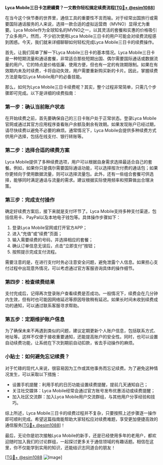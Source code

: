 **Lyca Mobile三日卡怎麽續費？一文教你轻松搞定续费流程[[TG💪+ @esim1088](https://t.me/s/esim1088)]**

在当今这个快节奏的世界里，通信工具的重要性不言而喻。对于经常出国旅行或需要国际通话服务的人来说，选择一款合适的虚拟运营商（MVNO）显得尤为重要。Lyca Mobile作为全球知名的MVNO之一，以其灵活的套餐和实惠的价格吸引了众多用户。然而，不少初次使用Lyca Mobile三日卡的用户可能会对续费流程感到困惑。今天，我们就来详细聊聊如何轻松完成Lyca Mobile三日卡的续费操作。

首先，让我们简单了解一下Lyca Mobile三日卡的基本情况。Lyca Mobile三日卡是一种短期流量和通话套餐，非常适合那些短期出国、偶尔需要国际通话或数据流量的用户。它的特点是价格低廉、使用方便，但也有一定的有效期限制。如果在有效期内未及时续费，卡将自动失效，用户需要重新购买新的卡片。因此，掌握续费方法是每位Lyca Mobile用户的必备技能。

那么，如何为Lyca Mobile三日卡续费呢？其实，整个过程非常简单，只需几个步骤即可完成。以下是详细的续费指南：

### **第一步：确认当前账户状态**
在开始续费之前，首先要确保自己的三日卡账户处于正常状态。登录Lyca Mobile官网或通过其官方应用程序查看账户余额及剩余有效期。如果发现账户已经过期，请尽快续费以避免不必要的麻烦。通常情况下，Lyca Mobile会提供多种续费方式供用户选择，包括在线支付、银行转账等。

### **第二步：选择合适的续费方案**
Lyca Mobile提供了多种续费选项，用户可以根据自身需求选择最适合自己的套餐。例如，如果你只是偶尔需要国际通话功能，可以选择按次付费的通话包；如果你更倾向于使用数据流量，则可以选择流量包。此外，还有一些组合套餐可供选择，能够同时满足通话与流量的需求。建议根据实际使用频率和预算做出合理决策。

### **第三步：完成支付操作**
确定好续费方案后，接下来就是支付环节了。Lyca Mobile支持多种支付渠道，包括信用卡、PayPal以及本地电子钱包等。具体操作步骤如下：
1. 登录Lyca Mobile官网或打开官方APP；
2. 进入“充值”或“续费”页面；
3. 输入需要续费的号码，并选择相应的套餐；
4. 确认订单信息无误后，点击“立即支付”按钮；
5. 按照提示完成支付流程。

需要注意的是，在进行支付时务必注意安全问题，避免泄露个人信息。如果担心支付过程中出现意外情况，可以考虑通过官方客服咨询具体的操作细节。

### **第四步：检查续费结果**
支付完成后，记得再次登录账户查看续费是否成功。一般情况下，续费会在几分钟内生效，但有时也可能因网络延迟等原因导致稍有延迟。如果长时间未收到续费成功的通知，可以通过联系客服寻求帮助。

### **第五步：定期维护账户信息**
为了确保未来不再遇到类似的问题，建议定期更新个人账户信息，包括联系方式、地址等。这样不仅便于接收重要通知，还能提高账户的安全性。同时，也可以设置自动续费功能，让系统在下次到期前自动扣款，省去手动操作的麻烦。

### **小贴士：如何避免忘记续费？**
对于忙碌的现代人来说，很容易因为工作或其他事务而忘记续费。为了避免这种情况发生，可以采取以下措施：
- 设置手机提醒：利用手机的日历功能设置续费提醒，提前几天通知自己；
- 关注社交媒体：Lyca Mobile经常会通过官方账号发布优惠活动或续费提醒；
- 加入社区交流群：加入Lyca Mobile用户交流群组，与其他用户分享经验和技巧。

综上所述，Lyca Mobile三日卡的续费过程并不复杂，只要按照上述步骤逐一操作即可顺利完成。希望这篇指南能帮助大家轻松应对续费难题，享受更加便捷高效的通信服务[[TG💪+ @esim1088](https://t.me/s/esim1088)]！

最后，无论你是初次接触Lyca Mobile的新手，还是已经使用多年的老用户，都欢迎随时加入我们的讨论群组，一起探讨更多关于通信领域的有趣话题。相信在这里，你不仅能学到实用的知识，还能结识志同道合的朋友！

[[TG💪+ @esim1088](https://t.me/s/esim1088) ![Image](https://i.postimg.cc/4NQfJmqS/Snipaste-2025-05-13-00-14-12.png)]